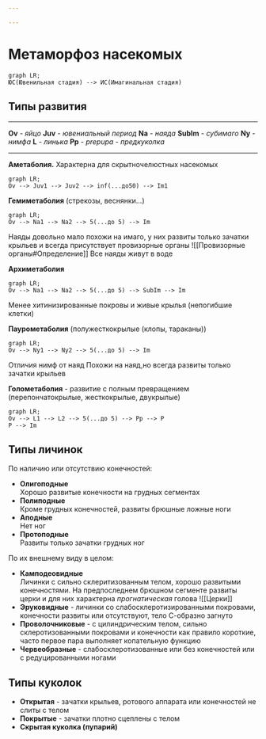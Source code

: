 ```yaml
---

---
```

# Метаморфоз насекомых
```mermaid
graph LR;
ЮС(Ювенильная стадия) --> ИС(Имагинальная стадия)
```
## Типы развития
***
**Ov** - *яйцо*
**Juv** - *ювениальный период*
**Na** - *наяда*
**SubIm** - *субимаго*
**Ny** - *нимфа*
**L** - *линька*
**Pp** - *prepupa - предкуколка*
***
**Аметаболия.** Характерна для скрытночелюстных насекомых 
```mermaid
graph LR;
Ov --> Juv1 --> Juv2 --> inf(...до50) --> Im1
```
**Гемиметаболия** (стрекозы, веснянки...)
```mermaid
graph LR;
Ov --> Na1 --> Na2 --> 5(...до 5) --> Im
```
Наяды довольно мало похожи на имаго, у них развиты только зачатки крыльев и всегда присутствует провизорные органы
![[Провизорные органы#Определение]]
Все наяды живут в воде

**Архиметаболия**
```mermaid
graph LR;
Ov --> Na1 --> Na2 --> 5(...до 5) --> SubIm --> Im
```
Менее хитинизированные покровы и живые крылья (непогибшие клетки)

**Паурометаболия** (полужесткокрылые (клопы, тараканы))
```mermaid
graph LR;
Ov --> Ny1 --> Ny2 --> 5(...до 5) --> Im
```
Отличия нимф от наяд
Похожи на наяд,но всегда развиты только зачатки крыльев

**Голометаболия** - развитие с полным превращением (перепончатокрылые, жесткокрылые, двукрылые)
```mermaid
graph LR;
Ov --> L1 --> L2 --> 5(...до 5) --> Pp --> P
P --> Im
```

## Типы личинок
По наличию или отсутствию конечностей:
- **Олигоподные**<br>Хорошо развитые конечности на грудных сегментах
- **Полиподные**<br>Кроме грудных конечностей, развиты брюшные ложные ноги
- **Аподные**<br>Нет ног
- **Протоподные**<br>Развиты только зачатки грудных ног

По их внешнему виду в целом:
- **Камподеовидные**<br>Личинки с сильно склеритизованным телом, хорошо развитыми конечностями. На предпоследнем брюшном сегменте развиты церки и для них характерна *прогнатическая* голова ![[Церки]]
- **Эруковидные** - личинки со слабосклеротизированными покровами, конечности развиты или отсутствуют, тело С-образно загнуто
- **Проволочниковые** - с цилиндрическим телом, сильно склеротизованными покровами и конечности как правило короткие, часто первое пара выполняет копательную функцию
- **Червеобразные** - слабосклеротизованные или без конечностей или с редуцированными ногами

## Типы куколок
- **Открытая** - зачатки крыльев, ротового аппарата или конечностей не слиты с телом
- **Покрытые** - зачатки плотно сцеплены с телом
- **Скрытая куколка (пупарий)** 